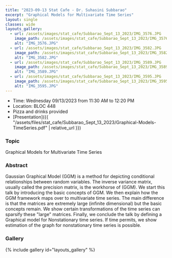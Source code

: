 ```yaml
---
title: "2023-09-13 Stat Cafe - Dr. Suhasini Subbarao"
excerpt: "Graphical Models for Multivariate Time Series"
layout: single
classes: wide
layouts_gallery:
  - url: /assets/images/stat_cafe/Subbarao_Sept_13_2023/IMG_3576.JPG
    image_path: /assets/images/stat_cafe/Subbarao_Sept_13_2023/IMG_3576.JPG
    alt: "IMG_3576.JPG"
  - url: /assets/images/stat_cafe/Subbarao_Sept_13_2023/IMG_3582.JPG
    image_path: /assets/images/stat_cafe/Subbarao_Sept_13_2023/IMG_3582.JPG
    alt: "IMG_3582.JPG"
  - url: /assets/images/stat_cafe/Subbarao_Sept_13_2023/IMG_3589.JPG
    image_path: /assets/images/stat_cafe/Subbarao_Sept_13_2023/IMG_3589.JPG
    alt: "IMG_3589.JPG"
  - url: /assets/images/stat_cafe/Subbarao_Sept_13_2023/IMG_3595.JPG
    image_path: /assets/images/stat_cafe/Subbarao_Sept_13_2023/IMG_3595.JPG
    alt: "IMG_3595.JPG"
---
```


- Time: Wednesday 09/13/2023 from 11:30 AM to 12:20 PM
- Location: BLOC 448
- Pizza and drinks provided
- [Presentation]({{ "/assets/files/stat_cafe/Subbarao_Sept_13_2023/Graphical-Models-TimeSeries.pdf" | relative_url }})


### Topic

Graphical Models for Multivariate Time Series

### Abstract

Gaussian Graphical Model (GGM) is a method for depicting conditional relationships between random variables. The inverse variance matrix, usually called the precision matrix, is the workhorse of (GGM). We start this talk by introducing the basic concepts of GGM. We then explain how the GGM framework maps over to multivariate time series. The main difference is that the matrices are extremely large (infinite dimensional) but the basic concepts remain. We show certain transformations of the time series can sparsify these "large" matrices. Finally, we conclude the talk by defining a Graphical model for Nonstationary time series. If time permits, we show estimation of the graph for nonstationary time series is possible.

### Gallery

{% include gallery id="layouts_gallery" %}

